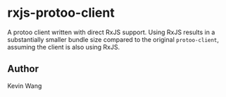 # rxjs-protoo-client

A protoo client written with direct RxJS support. Using RxJS results in a substantially smaller bundle size compared to the original `protoo-client`, assuming the client is also using RxJS.

## Author

Kevin Wang

